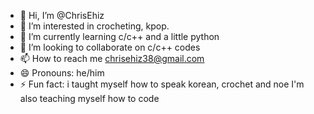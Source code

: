 - 👋 Hi, I’m @ChrisEhiz
- 👀 I’m interested in crocheting, kpop.
- 🌱 I’m currently learning c/c++ and a little python 
- 💞️ I’m looking to collaborate on c/c++ codes 
- 📫 How to reach me chrisehiz38@gmail.com
- 😄 Pronouns: he/him
- ⚡ Fun fact: i taught myself how to speak korean, crochet and noe I'm also teaching myself how to code 

<!---
ChrisEhiz/ChrisEhiz is a ✨ special ✨ repository because its `README.md` (this file) appears on your GitHub profile.
You can click the Preview link to take a look at your changes.
--->
